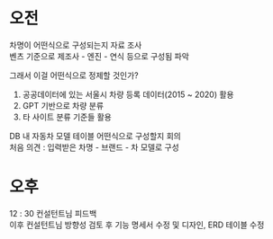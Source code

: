 # 오전

차명이 어떤식으로 구성되는지 자료 조사  
벤츠 기준으로 제조사 - 엔진 - 연식 등으로 구성됨 파악  

그래서 이걸 어떤식으로 정제할 것인가?

1. 공공데이터에 있는 서울시 차량 등록 데이터(2015 ~ 2020) 활용
2. GPT 기반으로 차량 분류 
3. 타 사이트 분류 기준들 활용

DB 내 자동차 모델 테이블 어떤식으로 구성할지 회의  
처음 의견 : 입력받은 차명 - 브랜드 - 차 모델로 구성

# 오후
12 : 30 컨설턴트님 피드백  
이후 컨설턴트님 방향성 검토 후 기능 명세서 수정 및 디자인, ERD 테이블 수정
